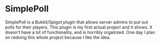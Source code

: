 # SimplePoll

SimplePoll is a Bukkit/Spigot plugin that allows server admins to put out polls for their players. This plugin is my first actual project and it shows. It doesn't have a lot of functionality, and is horribly orgainzed. One day I plan on redoing this whole project because I like the idea.

